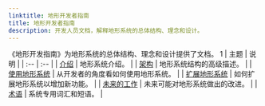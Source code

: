```yaml
---
linktitle: 地形开发者指南
title: 地形开发者指南
description: 开发人员文档，解释地形系统的总体结构、理念和设计。
---
```

《地形开发指南》为地形系统的总体结构、理念和设计提供了文档。
1
| 主题 | 说明 |
| :-- | :-- |
| [介绍](./introduction) | 地形系统介绍。 |
| [架构](./architecture) | 地形系统结构的高级描述。 |
| [使用地形系统](./system-usage) | 从开发者的角度看如何使用地形系统。 |
| [扩展地形系统](./system-extensions) | 如何扩展地形系统以增加新功能。 |
| [未来的工作](./future-work) | 未来可能对地形系统做出的改进。 |
| [术语](./glossary) | 系统专用词汇和短语。 |
